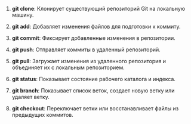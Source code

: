 1. **git clone**: Клонирует существующий репозиторий Git на локальную машину.

2. **git add**: Добавляет изменения файлов для подготовки к коммиту.
  
3. **git commit**: Фиксирует добавленные изменения в репозитории.

4. **git push**: Отправляет коммиты в удаленный репозиторий.
  
5. **git pull**: Загружает изменения из удаленного репозитория и объединяет их с локальным репозиторием.

6. **git status**: Показывает состояние рабочего каталога и индекса.

7. **git branch**: Показывает список веток, создает новую ветку или удаляет ветку.

8. **git checkout**: Переключает ветки или восстанавливает файлы из предыдущих коммитов.